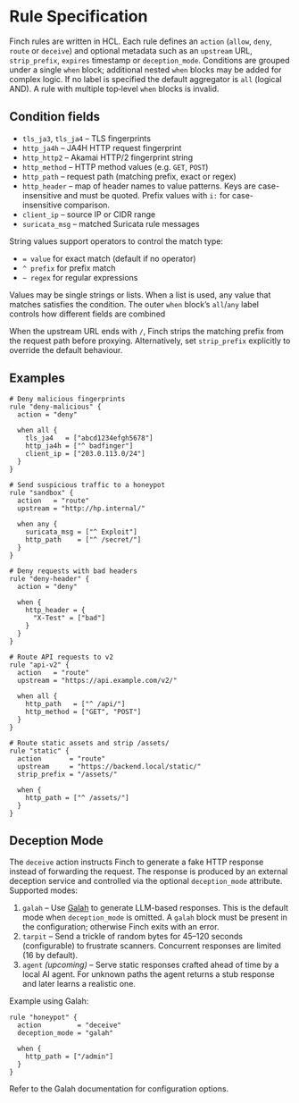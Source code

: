 # Rule Specification

Finch rules are written in HCL. Each rule defines an `action` (`allow`, `deny`, `route` or `deceive`) and optional metadata such as an `upstream` URL, `strip_prefix`, `expires` timestamp or `deception_mode`. Conditions are grouped under a single `when` block; additional nested `when` blocks may be added for complex logic. If no label is specified the default aggregator is `all` (logical AND). A rule with multiple top‑level `when` blocks is invalid.

## Condition fields

- `tls_ja3`, `tls_ja4` – TLS fingerprints
- `http_ja4h` – JA4H HTTP request fingerprint
- `http_http2` – Akamai HTTP/2 fingerprint string
- `http_method` – HTTP method values (e.g. `GET`, `POST`)
- `http_path` – request path (matching prefix, exact or regex)
- `http_header` – map of header names to value patterns. Keys are case-insensitive and must be quoted. Prefix values with `i:` for case-insensitive comparison.
- `client_ip` – source IP or CIDR range
- `suricata_msg` – matched Suricata rule messages

String values support operators to control the match type:

  - `= value` for exact match (default if no operator)
  - `^ prefix` for prefix match
  - `~ regex` for regular expressions

Values may be single strings or lists. When a list is used, any value that matches satisfies the condition. The outer `when` block’s `all`/`any` label controls how different fields are combined

When the upstream URL ends with `/`, Finch strips the matching prefix from the request path before proxying. Alternatively, set `strip_prefix` explicitly to override the default behaviour.

## Examples

```hcl
# Deny malicious fingerprints
rule "deny-malicious" {
  action = "deny"

  when all {
    tls_ja4   = ["abcd1234efgh5678"]
    http_ja4h = ["^ badfinger"]
    client_ip = ["203.0.113.0/24"]
  }
}

# Send suspicious traffic to a honeypot
rule "sandbox" {
  action   = "route"
  upstream = "http://hp.internal/"

  when any {
    suricata_msg = ["^ Exploit"]
    http_path    = ["^ /secret/"]
  }
}

# Deny requests with bad headers
rule "deny-header" {
  action = "deny"

  when {
    http_header = {
      "X-Test" = ["bad"]
    }
  }
}

# Route API requests to v2
rule "api-v2" {
  action   = "route"
  upstream = "https://api.example.com/v2/"

  when all {
    http_path   = ["^ /api/"]
    http_method = ["GET", "POST"]
  }
}

# Route static assets and strip /assets/
rule "static" {
  action       = "route"
  upstream     = "https://backend.local/static/"
  strip_prefix = "/assets/"

  when {
    http_path = ["^ /assets/"]
  }
}
```

## Deception Mode

The `deceive` action instructs Finch to generate a fake HTTP response instead of forwarding the request. The response is produced by an external deception service and controlled via the optional `deception_mode` attribute. Supported modes:

1. `galah` – Use [Galah](https://github.com/0x4D31/galah) to generate LLM-based responses. This is the default mode when `deception_mode` is omitted. A `galah` block must be present in the configuration; otherwise Finch exits with an error.
2. `tarpit` – Send a trickle of random bytes for 45–120 seconds (configurable) to frustrate scanners. Concurrent responses are limited (16 by default).
3. `agent` *(upcoming)* – Serve static responses crafted ahead of time by a local AI agent. For unknown paths the agent returns a stub response and later learns a realistic one.


Example using Galah:

```hcl
rule "honeypot" {
  action         = "deceive"
  deception_mode = "galah"

  when {
    http_path = ["/admin"]
  }
}
```

Refer to the Galah documentation for configuration options.